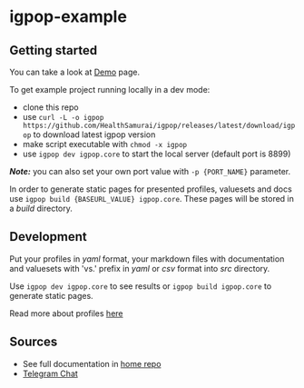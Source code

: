 # igpop-example

## Getting started

You can take a look at [Demo](https://healthsamurai.github.io/igpop-example/profiles/Patient/basic.html) page.

To get example project running locally in a dev mode:
* clone this repo
* use `curl -L -o igpop https://github.com/HealthSamurai/igpop/releases/latest/download/igpop` to download latest igpop version
* make script executable with `chmod -x igpop`
* use `igpop dev igpop.core` to start the local server (default port is 8899)

_**Note:**_ you can also set your own port value with `-p {PORT_NAME}` parameter.

In order to generate static pages for presented profiles, valuesets and docs use `igpop build {BASEURL_VALUE} igpop.core`. These pages will be stored in a *build* directory.

## Development

Put your profiles in *yaml* format, your markdown files with documentation and valuesets with 'vs.' prefix in *yaml* or *csv* format into *src* directory.

Use `igpop dev igpop.core` to see results or `igpop build igpop.core` to generate static pages.

Read more about profiles [here](https://github.com/HealthSamurai/igpop#profiles)

## Sources

* See full documentation in [home repo](https://github.com/HealthSamurai/igpop.git)
* [Telegram Chat](https://t.me/igpop)
